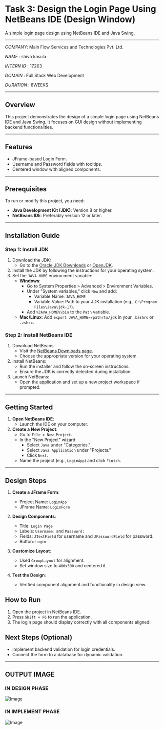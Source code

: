 # Task 3: Design the Login Page Using NetBeans IDE (Design Window) 

A simple login page design using NetBeans IDE and Java Swing.

---

*COMPANY*: Main Flow Services and Technologies Pvt. Ltd. 

*NAME* : shiva kasula

*INTERN ID* : 17203

*DOMAIN* : Full Stack Web Development

*DURATION* : 8WEEKS



---

## Overview
This project demonstrates the design of a simple login page using NetBeans IDE and Java Swing. It focuses on GUI design without implementing backend functionalities.

---

## Features
- JFrame-based Login Form.
- Username and Password fields with tooltips.
- Centered window with aligned components.

---


## Prerequisites
To run or modify this project, you need:
- **Java Development Kit (JDK)**: Version 8 or higher.
- **NetBeans IDE**: Preferably version 12 or later.

---

## Installation Guide

### Step 1: Install JDK
1. Download the JDK:
   - Go to the [Oracle JDK Downloads](https://www.oracle.com/java/technologies/javase-jdk-downloads.html) or [OpenJDK](https://openjdk.java.net/).
2. Install the JDK by following the instructions for your operating system.
3. Set the `JAVA_HOME` environment variable:
   - **Windows**:
     - Go to System Properties > Advanced > Environment Variables.
     - Under "System variables," click `New` and add:
       - Variable Name: `JAVA_HOME`
       - Variable Value: Path to your JDK installation (e.g., `C:\Program Files\Java\jdk-17`).
     - Add `%JAVA_HOME%\bin` to the `Path` variable.
   - **Mac/Linux**: Add `export JAVA_HOME=/path/to/jdk` in your `.bashrc` or `.zshrc`.

### Step 2: Install NetBeans IDE
1. Download NetBeans:
   - Visit the [NetBeans Downloads page](https://netbeans.apache.org/download/).
   - Choose the appropriate version for your operating system.
2. Install NetBeans:
   - Run the installer and follow the on-screen instructions.
   - Ensure the JDK is correctly detected during installation.
3. Launch NetBeans:
   - Open the application and set up a new project workspace if prompted.

---

## Getting Started

1. **Open NetBeans IDE**:
   - Launch the IDE on your computer.
2. **Create a New Project**:
   - Go to `File > New Project`.
   - In the "New Project" wizard:
     - Select `Java` under "Categories."
     - Select `Java Application` under "Projects."
     - Click `Next`.
   - Name the project (e.g., `LoginApp`) and click `Finish`.

---



## Design Steps
1. **Create a JFrame Form**:
   - Project Name: `LoginApp`
   - JFrame Name: `LoginForm`

2. **Design Components**:
   - Title: `Login Page`
   - Labels: `Username:` and `Password:`
   - Fields: `JTextField` for username and `JPasswordField` for password.
   - Button: `Login`

3. **Customize Layout**:
   - Used `GroupLayout` for alignment.
   - Set window size to `400x300` and centered it.

4. **Test the Design**:
   - Verified component alignment and functionality in design view.

## How to Run
1. Open the project in NetBeans IDE.
2. Press `Shift + F6` to run the application.
3. The login page should display correctly with all components aligned.

## Next Steps (Optional)
- Implement backend validation for login credentials.
- Connect the form to a database for dynamic validation.

---



## OUTPUT IMAGE


### IN DESIGN PHASE

![Image](https://github.com/user-attachments/assets/268e5e0d-e784-4a99-8587-1c11102b5832)

### IN IMPLEMENT PHASE 

![Image](https://github.com/user-attachments/assets/4baef91c-ba86-44c1-bb05-86526721e7d0)





